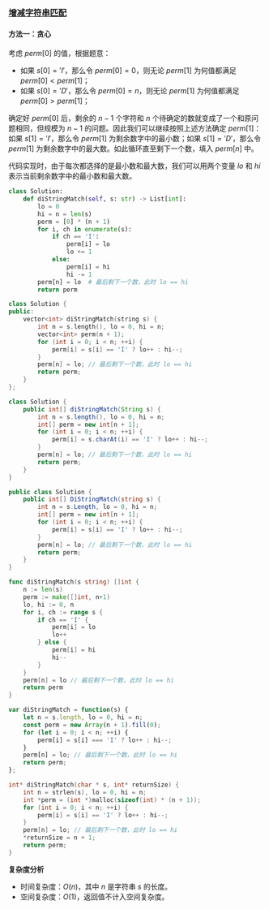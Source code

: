 ### [增减字符串匹配](https://leetcode.cn/problems/di-string-match/solutions/1473721/zeng-jian-zi-fu-chuan-pi-pei-by-leetcode-jzm2/)

#### 方法一：贪心

考虑 $perm[0]$ 的值，根据题意：

-   如果 $s[0]='I'$，那么令 $perm[0]=0$，则无论 $perm[1]$ 为何值都满足 $perm[0] < perm[1]$；
-   如果 $s[0]='D'$，那么令 $perm[0]=n$，则无论 $perm[1]$ 为何值都满足 $perm[0] > perm[1]$；

确定好 $perm[0]$ 后，剩余的 $n-1$ 个字符和 $n$ 个待确定的数就变成了一个和原问题相同，但规模为 $n-1$ 的问题。因此我们可以继续按照上述方法确定 $perm[1]$：如果 $s[1]='I'$，那么令 $perm[1]$ 为剩余数字中的最小数；如果 $s[1]='D'$，那么令 $perm[1]$ 为剩余数字中的最大数。如此循环直至剩下一个数，填入 $perm[n]$ 中。

代码实现时，由于每次都选择的是最小数和最大数，我们可以用两个变量 $lo$ 和 $hi$ 表示当前剩余数字中的最小数和最大数。

```python
class Solution:
    def diStringMatch(self, s: str) -> List[int]:
        lo = 0
        hi = n = len(s)
        perm = [0] * (n + 1)
        for i, ch in enumerate(s):
            if ch == 'I':
                perm[i] = lo
                lo += 1
            else:
                perm[i] = hi
                hi -= 1
        perm[n] = lo  # 最后剩下一个数，此时 lo == hi
        return perm
```

```cpp
class Solution {
public:
    vector<int> diStringMatch(string s) {
        int n = s.length(), lo = 0, hi = n;
        vector<int> perm(n + 1);
        for (int i = 0; i < n; ++i) {
            perm[i] = s[i] == 'I' ? lo++ : hi--;
        }
        perm[n] = lo; // 最后剩下一个数，此时 lo == hi
        return perm;
    }
};
```

```java
class Solution {
    public int[] diStringMatch(String s) {
        int n = s.length(), lo = 0, hi = n;
        int[] perm = new int[n + 1];
        for (int i = 0; i < n; ++i) {
            perm[i] = s.charAt(i) == 'I' ? lo++ : hi--;
        }
        perm[n] = lo; // 最后剩下一个数，此时 lo == hi
        return perm;
    }
}
```

```csharp
public class Solution {
    public int[] DiStringMatch(string s) {
        int n = s.Length, lo = 0, hi = n;
        int[] perm = new int[n + 1];
        for (int i = 0; i < n; ++i) {
            perm[i] = s[i] == 'I' ? lo++ : hi--;
        }
        perm[n] = lo; // 最后剩下一个数，此时 lo == hi
        return perm;
    }
}
```

```go
func diStringMatch(s string) []int {
    n := len(s)
    perm := make([]int, n+1)
    lo, hi := 0, n
    for i, ch := range s {
        if ch == 'I' {
            perm[i] = lo
            lo++
        } else {
            perm[i] = hi
            hi--
        }
    }
    perm[n] = lo // 最后剩下一个数，此时 lo == hi
    return perm
}
```

```javascript
var diStringMatch = function(s) {
    let n = s.length, lo = 0, hi = n;
    const perm = new Array(n + 1).fill(0);
    for (let i = 0; i < n; ++i) {
        perm[i] = s[i] === 'I' ? lo++ : hi--;
    }
    perm[n] = lo; // 最后剩下一个数，此时 lo == hi
    return perm;
};
```

```c
int* diStringMatch(char * s, int* returnSize) {
    int n = strlen(s), lo = 0, hi = n;
    int *perm = (int *)malloc(sizeof(int) * (n + 1));
    for (int i = 0; i < n; ++i) {
        perm[i] = s[i] == 'I' ? lo++ : hi--;
    }
    perm[n] = lo; // 最后剩下一个数，此时 lo == hi
    *returnSize = n + 1;
    return perm;
}
```

**复杂度分析**

-   时间复杂度：$O(n)$，其中 $n$ 是字符串 $s$ 的长度。
-   空间复杂度：$O(1)$，返回值不计入空间复杂度。
